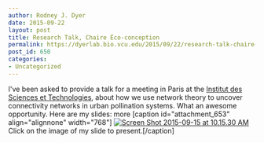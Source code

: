 ```yaml
---
author: Rodney J. Dyer
date: 2015-09-22
layout: post
title: Research Talk, Chaire Éco-conception
permalink: https://dyerlab.bio.vcu.edu/2015/09/22/research-talk-chaire-eco-conception/index.html
post_id: 650
categories: 
- Uncategorized
---
```

I've been asked to provide a talk for a meeting in Paris at the 
[Institut des Sciences et Technologies](http://www.paristech.fr/), about how we use network theory to uncover connectivity networks in urban pollination systems.   What an awesome opportunity.  Here are my slides:
more
[caption id="attachment_653" align="alignnone" width="768"]
[![Screen Shot 2015-09-15 at 10.15.30 AM](http://dyerlab.bio.vcu.edu/wp-content/uploads/sites/4831/2015/09/Screen-Shot-2015-09-15-at-10.15.30-AM-1024x577.png)](https://docs.google.com/presentation/d/1Fwx2GZBFCpbUFKdrQlpDP3UEVdKNixlu-H5bl9dQ1TI/pub?start=false&loop=false&delayms=3000) Click on the image of my slide to present.[/caption]
